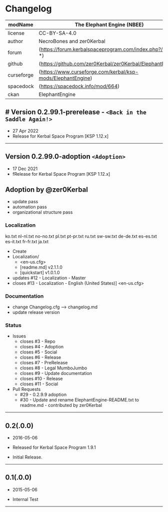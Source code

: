 # Changelog  
  
| modName    | The Elephant Engine (NBEE)                                  |
| ---------- | ----------------------------------------------------------- |
| license    | CC-BY-SA-4.0                                                |
| author     | NecroBones and zer0Kerbal                                   |
| forum      | (https://forum.kerbalspaceprogram.com/index.php?/topic/-*)  |
| github     | (https://github.com/zer0Kerbal/zer0Kerbal/ElephantEngine)   |
| curseforge | (https://www.curseforge.com/kerbal/ksp-mods/ElephantEngine) |
| spacedock  | (https://spacedock.info/mod/664)                            |
| ckan       | ElephantEngine                                              |

## # Version 0.2.99.1-prerelease - `<Back in the Saddle Again!>`

* 27 Apr 2022
* Release for Kerbal Space Program [KSP 1.12.x]

---

## Version 0.2.99.0-adoption `<Adoption>`

* 17 Dec 2021
* fRelease for Kerbal Space Program [KSP 1.12.x]

## Adoption by @zer0Kerbal

* update pass
* automation pass
* organizational structure pass

### Localization

ko.txt
nl-nl.txt
no-no.txt
pl.txt
pt-pr.txt
ru.txt
sw-sw.txt
de-de.txt
es-es.txt
es-it.txt
fr-fr.txt
ja.txt

* Create
* Localization/
  * <en-us.cfg>
  * [readme.md] v2.1.1.0
  * [quickstart] v1.0.1.0
* updates #12 - Localization - Master
* closes #13 - Localization - English (United States)] <en-us.cfg>

### Documentation

* change Changelog.cfg --> changelog.md
* update release version

### Status

* Issues
  * closes #3 - Repo
  * closes #4 - Adoption
  * closes #5 - Social
  * closes #6 - Release
  * closes #7 - PreRelease
  * closes #8 - Legal MumboJumbo
  * closes #9 - Update documentation
  * closes #10 - Release
  * closes #11 - Social
* Pull Requests
  * #29 - 0.2.9.9 adoption
  * #30 - Update and rename ElephantEngine-README.txt to readme.md - contributed by zer0Kerbal

---

## 0.2(.0.0)

* 2016-05-06
* Released for Kerbal Space Program 1.9.1

* Initial Release.

---

## 0.1(.0.0)

* 2015-05-06

* Internal Test

---
